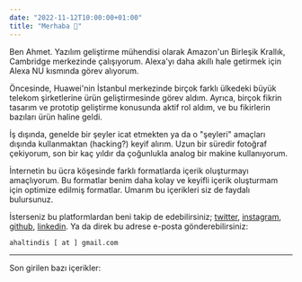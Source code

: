 ```yaml
---
date: "2022-11-12T10:00:00+01:00"
title: "Merhaba 👋"
---
```


Ben Ahmet. Yazılım geliştirme mühendisi olarak Amazon'un Birleşik Krallık, Cambridge merkezinde çalışıyorum. Alexa'yı daha akıllı hale getirmek için Alexa NU kısmında görev alıyorum.

Öncesinde, Huawei'nin İstanbul merkezinde birçok farklı ülkedeki büyük telekom şirketlerine ürün geliştirmesinde görev aldım. Ayrıca, birçok fikrin tasarım ve prototip geliştirme konusunda aktif rol aldım, ve bu fikirlerin bazıları ürün haline geldi.

İş dışında, genelde bir şeyler icat etmekten ya da o "şeyleri" amaçları dışında kullanmaktan (hacking?) keyif alırım. Uzun bir süredir fotoğraf çekiyorum, son bir kaç yıldır da çoğunlukla analog bir makine kullanıyorum.

İnternetin bu ücra köşesinde farklı formatlarda içerik oluşturmayı amaçlıyorum. Bu formatlar benim daha kolay ve keyifli içerik oluşturmam için optimize edilmiş formatlar. Umarım bu içerikleri siz de faydalı bulursunuz.

İsterseniz bu platformlardan beni takip de edebilirsiniz; [twitter](https://www.twitter.com/ahaltindis), [instagram](https://www.instagram.com/ahaltindis), [github](https://github.com/ahaltindis), [linkedin](https://www.linkedin.com/in/ahmetaltindis/). Ya da direk bu adrese e-posta gönderebilirsiniz:

```ahaltindis [ at ] gmail.com```

<hr />

Son girilen bazı içerikler:
